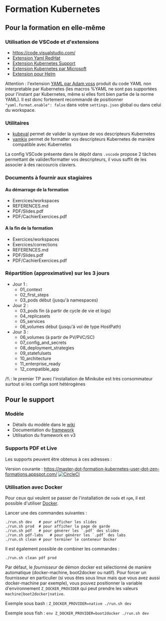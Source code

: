 # Formation Kubernetes

## Pour la formation en elle-même

### Utilisation de VSCode et d'extensions

- <https://code.visualstudio.com/>
- [Extension Yaml RedHat](https://marketplace.visualstudio.com/items?itemName=redhat.vscode-yaml)
- [Extension Kubernetes Support](https://marketplace.visualstudio.com/items?itemName=ipedrazas.kubernetes-snippets)
- [Extension Kubernetes par Microsoft](https://marketplace.visualstudio.com/items?itemName=ms-kubernetes-tools.vscode-kubernetes-tools)
- [Extension pour Helm](https://marketplace.visualstudio.com/items?itemName=technosophos.vscode-helm)

Attention : l'extension [YAML par Adam voss](https://marketplace.visualstudio.com/items?itemName=adamvoss.yaml) produit du code YAML non interpretable par Kubernetes (les macros %YAML ne sont pas supportées pour l'instant par Kubernetes, même si elles font bien partie de la norme YAML). Il est donc fortement recommandé de positionner `"yaml.format.enable": false` dans votre `settings.json` global ou dans celui du workspace.

### Utilitaires

- [kubeval](https://github.com/garethr/kubeval) permet de valider la syntaxe de vos descripteurs Kubernetes
- [yamkix](https://github.com/looztra/yamkix) permet de formatter vos descripteurs Kubernetes de manière compatible avec Kubernetes

La config VSCode présente dans le dépôt dans `.vscode` propose 2 tâches permettant de valider/formatter vos descripteurs, il vous suffit de les associer à des raccourcis claviers.

### Documents à fournir aux stagiaires

#### Au démarrage de la formation

- Exercices/workspaces
- REFERENCES.md
- PDF/Slides.pdf
- PDF/CachierExercices.pdf

#### A la fin de la formation

- Exercices/workspaces
- Exercices/corrections
- REFERENCES.md
- PDF/Slides.pdf
- PDF/CachierExercices.pdf

### Répartition (approximative) sur les 3 jours

- Jour 1 :
  - 01_context
  - 02_first_steps
  - 03_pods début (jusqu'à namespaces)
- Jour 2 :
  - 03_pods fin (à partir de cycle de vie et logs)
  - 04_replicasets
  - 05_services
  - 06_volumes début (jusqu'à vol de type HostPath)
- Jour 3 :
  - 06_volumes (à partir de PV/PVC/SC)
  - 07_config_and_secrets
  - 08_deployment_strategies
  - 09_statefulsets
  - 10_architecture
  - 11_enterprise_ready
  - 12_compatible_app

/!\ : le premier TP avec l'installation de Minikube est très consommateur surtout si les configs sont hétérogènes

## Pour le support

### Modèle

- Détails du modèle dans le [wiki](https://github.com/Zenika/Formation--Modele/wiki)
- Documentation du [framework](https://github.com/Zenika/zenika-formation-framework)
- Utilisation du framework en v3

### Supports PDF et Live

Les supports peuvent être obtenus à ces adresses :

Version courante : <https://master-dot-formation-kubernetes-user-dot-zen-formations.appspot.com/> [![CircleCI](https://circleci.com/gh/Zenika/formation-kubernetes-user/tree/master.svg?style=svg&circle-token=d977b3830bcfcb671ca6777466cd319ab77af15c)](https://circleci.com/gh/Zenika/formation-kubernetes-user/tree/master)

### Utilisation avec Docker

Pour ceux qui veulent se passer de l'installation de `node` et `npm`, il est possible d'utiliser [Docker](https://www.docker.com).

Lancer une des commandes suivantes :

```shell
./run.sh dev   # pour afficher les slides
./run.sh prod  # pour afficher la page de garde
./run.sh pdf   # pour générer les `.pdf` des slides
./run.sh pdf-labs   # pour générer les `.pdf` des labs
./run.sh clean # pour terminer le conteneur Docker
```

Il est également possible de combiner les commandes :

```shell
./run.sh clean pdf prod
```

Par défaut, le _fournisseur_ de démon docker est sélectionné de manière automatique (docker-machine, boot2docker ou natif). Pour forcer un fournisseur en particulier (si vous êtes sous linux mais que vous avez aussi docker-machine par exemple), vous pouvez positionner la variable d'environnement `Z_DOCKER_PROVIDER` qui peut prendre les valeurs `machine|boot2docker|native`.

Exemple sous bash : `Z_DOCKER_PROVIDER=native ./run.sh dev`

Exemple sous fish : `env Z_DOCKER_PROVIDER=boot2docker ./run.sh dev`
